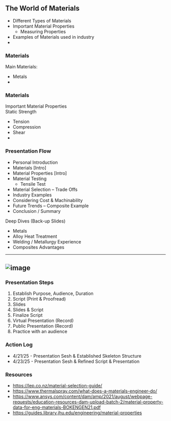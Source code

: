 ## The World of Materials
- Different Types of Materials
- Important Material Properties
  - Measuring Properties  
- Examples of Materials used in industry
- 

### Materials
Main Materials:
- Metals
- 

### Materials
Important Material Properties <br>
Static Strength
- Tension
- Compression
- Shear
- 

### Presentation Flow
- Personal Introduction
- Materials [Intro]
- Material Properties [Intro]
- Material Testing
  - Tensile Test
- 	Material Selection – Trade Offs
- 	Industry Examples
- 	Considering Cost & Machinability
- 	Future Trends – Composite Example
- 	Conclusion / Summary

Deep Dives (Back-up Slides)
-  Metals
-  Alloy Heat Treatment
-  Welding / Metallurgy Experience
-  Composites Advantages

--- 
![image](https://github.com/user-attachments/assets/33dbff87-0db8-4f05-9786-4099b00547f3)
---


### Presentation Steps
1. Establish Purpose, Audience, Duration
2. Script (Print & Proofread)
3. Slides
4. Slides & Script
5. Finalize Script
6. Virtual Presentation (Record)
7. Public Presentation (Record)
8. Practice with an audience

### Action Log
- 4/21/25 - Presentation Sesh & Established Skeleton Structure
- 4/23/25 - Presentation Sesh & Refined Script & Presentation

### Resources
- https://lep.co.nz/material-selection-guide/
- https://www.thermalspray.com/what-does-a-materials-engineer-do/
- https://www.ansys.com/content/dam/amp/2021/august/webpage-requests/education-resources-dam-upload-batch-2/material-property-data-for-eng-materials-BOKENGEN21.pdf
- https://guides.library.jhu.edu/engineering/material-properties
